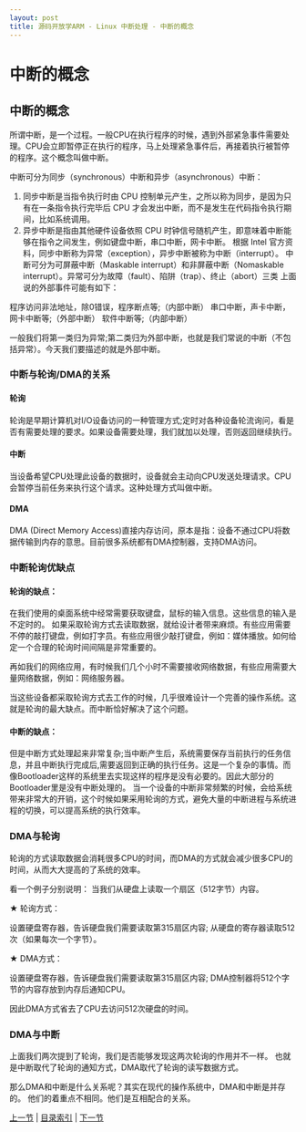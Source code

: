 ```yaml
---
layout: post
title: 源码开放学ARM - Linux 中断处理 - 中断的概念
---
```


# 中断的概念
## 中断的概念

所谓中断，是一个过程。一般CPU在执行程序的时候，遇到外部紧急事件需要处理。CPU会立即暂停正在执行的程序，马上处理紧急事件后，再接着执行被暂停的程序。这个概念叫做中断。

中断可分为同步（synchronous）中断和异步（asynchronous）中断：
1. 同步中断是当指令执行时由 CPU 控制单元产生，之所以称为同步，是因为只有在一条指令执行完毕后 CPU 才会发出中断，而不是发生在代码指令执行期间，比如系统调用。
2. 异步中断是指由其他硬件设备依照 CPU 时钟信号随机产生，即意味着中断能够在指令之间发生，例如键盘中断，串口中断，网卡中断。
根据 Intel 官方资料，同步中断称为异常（exception），异步中断被称为中断（interrupt）。
中断可分为可屏蔽中断（Maskable interrupt）和非屏蔽中断（Nomaskable interrupt）。异常可分为故障（fault）、陷阱（trap）、终止（abort）三类
上面说的外部事件可能有如下：

程序访问非法地址，除0错误，程序断点等;（内部中断）
串口中断，声卡中断，网卡中断等;（外部中断）
软件中断等;（内部中断）

一般我们将第一类归为异常;第二类归为外部中断，也就是我们常说的中断（不包括异常）。今天我们要描述的就是外部中断。


### 中断与轮询/DMA的关系

#### 轮询

轮询是早期计算机对I/O设备访问的一种管理方式;定时对各种设备轮流询问，看是否有需要处理的要求。如果设备需要处理，我们就加以处理，否则返回继续执行。

#### 中断
当设备希望CPU处理此设备的数据时，设备就会主动向CPU发送处理请求。CPU会暂停当前任务来执行这个请求。这种处理方式叫做中断。

#### DMA
DMA (Direct Memory Access)直接内存访问，原本是指：设备不通过CPU将数据传输到内存的意思。目前很多系统都有DMA控制器，支持DMA访问。

### 中断轮询优缺点

#### 轮询的缺点：

在我们使用的桌面系统中经常需要获取键盘，鼠标的输入信息。这些信息的输入是不定时的。
如果采取轮询方式去读取数据，就给设计者带来麻烦。有些应用需要不停的敲打键盘，例如打字员。有些应用很少敲打键盘，例如：媒体播放。如何给定一个合理的轮询时间间隔是非常重要的。

再如我们的网络应用，有时候我们几个小时不需要接收网络数据，有些应用需要大量网络数据，例如：网络服务器。

当这些设备都采取轮询方式去工作的时候，几乎很难设计一个完善的操作系统。这就是轮询的最大缺点。而中断恰好解决了这个问题。

#### 中断的缺点：

但是中断方式处理起来非常复杂;当中断产生后，系统需要保存当前执行的任务信息，并且中断执行完成后,需要返回到正确的执行任务。这是一个复杂的事情。而像Bootloader这样的系统里去实现这样的程序是没有必要的。因此大部分的Bootloader里是没有中断处理的。
当一个设备的中断非常频繁的时候，会给系统带来非常大的开销，这个时候如果采用轮询的方式，避免大量的中断进程与系统进程的切换，可以提高系统的执行效率。

### DMA与轮询

轮询的方式读取数据会消耗很多CPU的时间，而DMA的方式就会减少很多CPU的时间，从而大大提高的了系统的效率。

看一个例子分别说明：
当我们从硬盘上读取一个扇区（512字节）内容。

★	轮询方式：

设置硬盘寄存器，告诉硬盘我们需要读取第315扇区内容;
从硬盘的寄存器读取512次（如果每次一个字节）。

★	DMA方式：

设置硬盘寄存器，告诉硬盘我们需要读取第315扇区内容;
DMA控制器将512个字节的内容存放到内存后通知CPU。

因此DMA方式省去了CPU去访问512次硬盘的时间。

### DMA与中断

上面我们两次提到了轮询，我们是否能够发现这两次轮询的作用并不一样。
也就是中断取代了轮询的通知方式，DMA取代了轮询的读写数据方式。

那么DMA和中断是什么关系呢？其实在现代的操作系统中，DMA和中断是并存的。
他们的着重点不相同。他们是互相配合的关系。


[上一节](chp104-4.html)  |  [目录索引](../index.html)  |  [下一节](chp105-2.html)
